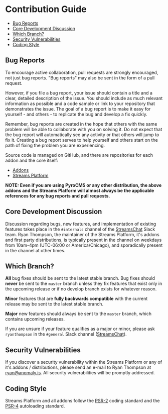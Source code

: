 # Contribution Guide

- [Bug Reports](#bug-reports)
- [Core Development Discussion](#core-development-discussion)
- [Which Branch?](#which-branch)
- [Security Vulnerabilities](#security-vulnerabilities)
- [Coding Style](#coding-style)

<a name="bug-reports"></a>
## Bug Reports

To encourage active collaboration, pull requests are strongly encouraged, not just bug reports. "Bug reports" may also be sent in the form of a pull request.

However, if you file a bug report, your issue should contain a title and a clear, detailed description of the issue. You should include as much relevant information as possible and a code sample or link to your repository that demonstrates the issue. The goal of a bug report is to make it easy for yourself - and others - to replicate the bug and develop a fix quickly.

Remember, bug reports are created in the hope that others with the same problem will be able to collaborate with you on solving it. Do not expect that the bug report will automatically see any activity or that others will jump to fix it. Creating a bug report serves to help yourself and others start on the path of fixing the problem you are experiencing.

Source code is managed on GitHub, and there are repositories for each addon and the core itself:

- [Addons](https://github.com/anomalylabs)
- [Streams Platform](https://github.com/anomalylabs/streams-platform)

**NOTE: Even if you are using PyroCMS or any other distribution, the above addons and the Streams Platform will almost always be the applicable references for any bug reports and pull requests.**


<a name="core-development-discussion"></a>
## Core Development Discussion

Discussion regarding bugs, new features, and implementation of existing features takes place in the `#internals` channel of the [StreamsChat](https://streamschat.slack.com/) Slack team. Ryan Thompson, the maintainer of the Streams Platform, it's addons and first party distributions, is typically present in the channel on weekdays from 10am-4pm (UTC-06:00 or America/Chicago), and sporadically present in the channel at other times.

<a name="which-branch"></a>
## Which Branch?

**All** bug fixes should be sent to the latest stable branch. Bug fixes should **never** be sent to the `master` branch unless they fix features that exist only in the upcoming release or if no develop branch exists for whatever reason.

**Minor** features that are **fully backwards compatible** with the current release may be sent to the latest stable branch.

**Major** new features should always be sent to the `master` branch, which contains upcoming releases.

If you are unsure if your feature qualifies as a major or minor, please ask `ryanthompson` in the `#general` Slack channel ([StreamsChat](https://streamschat.slack.com/)).

<a name="security-vulnerabilities"></a>
## Security Vulnerabilities

If you discover a security vulnerability within the Streams Platform or any of it's addons / distributions, please send an e-mail to Ryan Thompson at <a href="mailto:ryan@anomaly.is">ryan@anomaly.is</a>. All security vulnerabilities will be promptly addressed.

<a name="coding-style"></a>
## Coding Style

Streams Platform and all addons follow the [PSR-2](https://github.com/php-fig/fig-standards/blob/master/accepted/PSR-2-coding-style-guide.md) coding standard and the [PSR-4](https://github.com/php-fig/fig-standards/blob/master/accepted/PSR-4-autoloader.md) autoloading standard.
